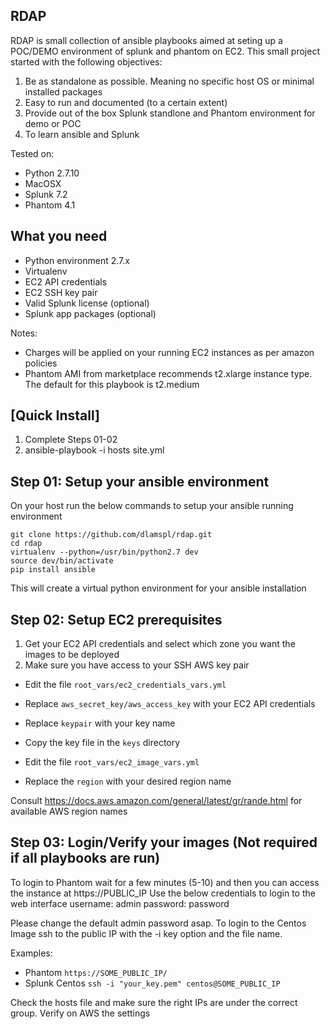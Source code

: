 RDAP 
---

RDAP is small collection of ansible playbooks aimed at seting up a POC/DEMO environment 
of splunk and phantom on EC2. This small project started with the following objectives:
1. Be as standalone as possible. Meaning no specific host OS or minimal installed packages
2. Easy to run and documented (to a certain extent)
3. Provide out of the box Splunk standlone and Phantom environment for demo or POC
4. To learn ansible and Splunk

Tested on:
* Python 2.7.10
* MacOSX
* Splunk 7.2
* Phantom 4.1

What you need
---
* Python environment 2.7.x
* Virtualenv
* EC2 API credentials
* EC2 SSH key pair
* Valid Splunk license (optional)
* Splunk app packages (optional)

Notes:
- Charges will be applied on your running EC2 instances as per amazon policies
- Phantom AMI from marketplace recommends t2.xlarge instance type. The default for this playbook is t2.medium

[Quick Install]
---
1. Complete Steps 01-02
3. ansible-playbook -i hosts site.yml 



Step 01: Setup your ansible environment
----
On your host run the below commands to setup your ansible running environment
```
git clone https://github.com/dlamspl/rdap.git
cd rdap
virtualenv --python=/usr/bin/python2.7 dev
source dev/bin/activate
pip install ansible
```

This will create a virtual python environment for your ansible installation

Step 02: Setup EC2 prerequisites
---

1. Get your EC2 API credentials and select which zone you want the images to be deployed
2. Make sure you have access to your SSH AWS key pair

- Edit the file ```root_vars/ec2_credentials_vars.yml```
- Replace ```aws_secret_key/aws_access_key``` with your EC2 API credentials
- Replace ```keypair``` with your key name
- Copy the key file in the ```keys``` directory

- Edit the file ```root_vars/ec2_image_vars.yml```
- Replace the ```region``` with your desired region name

Consult https://docs.aws.amazon.com/general/latest/gr/rande.html for available AWS region names


Step 03: Login/Verify your images (Not required if all playbooks are run)
---
To login to Phantom wait for a few minutes (5-10) and then you can access the instance at 
https://PUBLIC_IP
Use the below credentials to login to the web interface
username: admin
password: password

Please change the default admin password asap.
To login to the Centos Image ssh to the public IP with the -i key option and the file name.

Examples:
- Phantom ```https://SOME_PUBLIC_IP/```
- Splunk Centos ```ssh -i "your_key.pem" centos@SOME_PUBLIC_IP```

Check the hosts file and make sure the right IPs are under the correct group. Verify on AWS the settings

